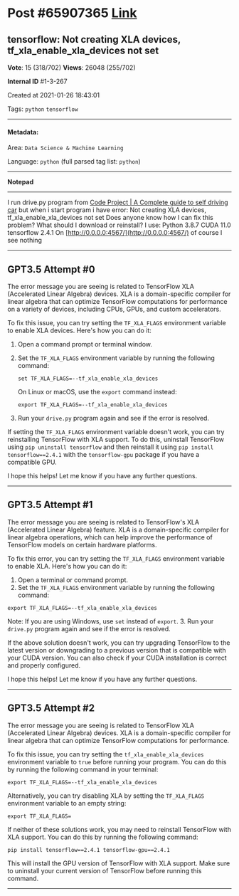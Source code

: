 
# Post \#65907365 [Link](https://stackoverflow.com/questions/65907365/)

## tensorflow: Not creating XLA devices, tf_xla_enable_xla_devices not set

**Vote**: 15 (318/702) **Views**: 26048 (255/702) 

**Internal ID** \#1-3-267

Created at 2021-01-26 18:43:01

Tags: `python` `tensorflow`

----------

#### Metadata:

Area: `Data Science & Machine Learning`

Language: `python` (full parsed tag list: `python`)

----------

**Notepad**


----------

I run drive.py program from [Code Project | A Complete guide to self driving car](https://www.codeproject.com/Articles/1273179/A-Complete-guide-to-self-driving-Car?fbclid=IwAR1L7mOaPTZ7-vwWicXcAS7FLhVLcU9BUgaivhK0P9tbXAGe0zOThAuktMs)
but when i start program i have error:
Not creating XLA devices, tf_xla_enable_xla_devices not set
Does anyone know how I can fix this problem? What should I download or reinstall?
I use:
Python 3.8.7
CUDA 11.0
tensorflow 2.4.1
On [http://0.0.0.0:4567/](http://0.0.0.0:4567/) of course I see nothing
[](https://i.stack.imgur.com/3pXqE.jpg)


----------
        
## GPT3.5 Attempt \#0

The error message you are seeing is related to TensorFlow XLA (Accelerated Linear Algebra) devices. XLA is a domain-specific compiler for linear algebra that can optimize TensorFlow computations for performance on a variety of devices, including CPUs, GPUs, and custom accelerators.

To fix this issue, you can try setting the `TF_XLA_FLAGS` environment variable to enable XLA devices. Here's how you can do it:

1. Open a command prompt or terminal window.
2. Set the `TF_XLA_FLAGS` environment variable by running the following command:

   ```
   set TF_XLA_FLAGS=--tf_xla_enable_xla_devices
   ```

   On Linux or macOS, use the `export` command instead:

   ```
   export TF_XLA_FLAGS=--tf_xla_enable_xla_devices
   ```

3. Run your `drive.py` program again and see if the error is resolved.

If setting the `TF_XLA_FLAGS` environment variable doesn't work, you can try reinstalling TensorFlow with XLA support. To do this, uninstall TensorFlow using `pip uninstall tensorflow` and then reinstall it using `pip install tensorflow==2.4.1` with the `tensorflow-gpu` package if you have a compatible GPU.

I hope this helps! Let me know if you have any further questions.

--------

## GPT3.5 Attempt \#1

The error message you are seeing is related to TensorFlow's XLA (Accelerated Linear Algebra) feature. XLA is a domain-specific compiler for linear algebra operations, which can help improve the performance of TensorFlow models on certain hardware platforms.

To fix this error, you can try setting the `TF_XLA_FLAGS` environment variable to enable XLA. Here's how you can do it:

1. Open a terminal or command prompt.
2. Set the `TF_XLA_FLAGS` environment variable by running the following command:
```
export TF_XLA_FLAGS=--tf_xla_enable_xla_devices
```
Note: If you are using Windows, use `set` instead of `export`.
3. Run your `drive.py` program again and see if the error is resolved.

If the above solution doesn't work, you can try upgrading TensorFlow to the latest version or downgrading to a previous version that is compatible with your CUDA version. You can also check if your CUDA installation is correct and properly configured.

I hope this helps! Let me know if you have any further questions.

--------

## GPT3.5 Attempt \#2

The error message you are seeing is related to TensorFlow XLA (Accelerated Linear Algebra) devices. XLA is a domain-specific compiler for linear algebra that can optimize TensorFlow computations for performance. 

To fix this issue, you can try setting the `tf_xla_enable_xla_devices` environment variable to `true` before running your program. You can do this by running the following command in your terminal:

```
export TF_XLA_FLAGS=--tf_xla_enable_xla_devices
```

Alternatively, you can try disabling XLA by setting the `TF_XLA_FLAGS` environment variable to an empty string:

```
export TF_XLA_FLAGS=
```

If neither of these solutions work, you may need to reinstall TensorFlow with XLA support. You can do this by running the following command:

```
pip install tensorflow==2.4.1 tensorflow-gpu==2.4.1
```

This will install the GPU version of TensorFlow with XLA support. Make sure to uninstall your current version of TensorFlow before running this command.

--------
